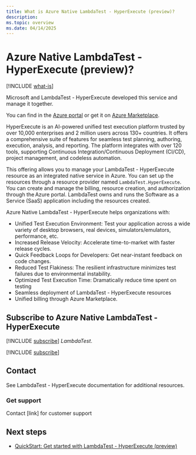 ```yaml
---
title: What is Azure Native LambdaTest - HyperExecute (preview)?
description: 
ms.topic: overview
ms.date: 04/14/2025
---
```


# Azure Native LambdaTest - HyperExecute (preview)?

[!INCLUDE [what-is](../includes/what-is.md)]

Microsoft and LambdaTest - HyperExecute developed this service and manage it together.

You can find  in the [Azure portal](https://ms.portal.azure.com/) or get it on [Azure Marketplace](https://azuremarketplace.microsoft.com).

HyperExecute is an AI-powered unified test execution platform trusted by over 10,000 enterprises and 2 million users across 130+ countries. 
It offers a comprehensive suite of features for seamless test planning, authoring, execution, analysis, and reporting. 
The platform integrates with over 120 tools, supporting Continuous Integration/Continuous Deployment (CI/CD), project management, and codeless automation.

This offering allows you to manage your LambdaTest - HyperExecute resource as an integrated native service in Azure. 
You can set up the resources through a resource provider named `LambdaTest.HyperExecute`. 
You can create and manage the billing, resource creation, and authorization through the Azure portal. 
LambdaTest owns and runs the Software as a Service (SaaS) application including the resources created.

Azure Native LambdaTest - HyperExecute helps organizations with:

- Unified Test Execution Environment: Test your application across a wide variety of desktop browsers, real devices, simulators/emulators, performance, etc.
- Increased Release Velocity: Accelerate time-to-market with faster release cycles.
- Quick Feedback Loops for Developers: Get near-instant feedback on code changes.
- Reduced Test Flakiness: The resilient infrastructure minimizes test failures due to environmental instability.
- Optimized Test Execution Time: Dramatically reduce time spent on testing
- Seamless deployment of LambdaTest - HyperExecute resources
- Unified billing through Azure Marketplace.

## Subscribe to Azure Native LambdaTest - HyperExecute

[!INCLUDE [subscribe](../includes/subscribe.md)] *LambdaTest*.

[!INCLUDE [subscribe](../includes/subscribe-from-azure-portal.md)]

## Contact 

See LambdaTest - HyperExecute documentation for additional resources. 

### Get support

Contact [link] for customer support 

## Next steps

- [QuickStart: Get started with LambdaTest - HyperExecute (preview)](create.md)